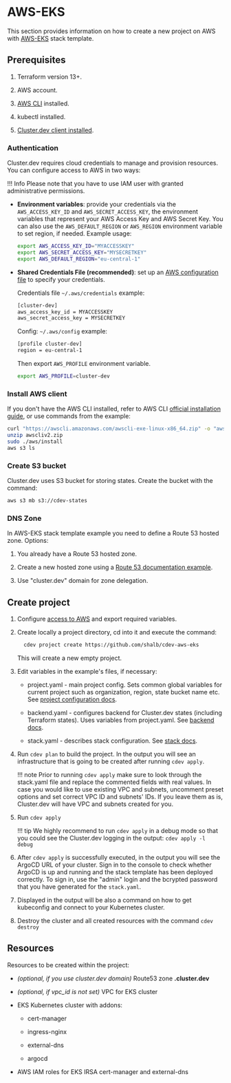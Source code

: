 # AWS-EKS

This section provides information on how to create a new project on AWS with [AWS-EKS](https://github.com/shalb/cdev-aws-eks) stack template.

## Prerequisites 

1. Terraform version 13+.

2. AWS account.

3. [AWS CLI](#install-aws-client) installed.

4. kubectl installed.

5. [Cluster.dev client installed](https://docs.cluster.dev/get-started-install/).

### Authentication

Cluster.dev requires cloud credentials to manage and provision resources. You can configure access to AWS in two ways:

!!! Info
    Please note that you have to use IAM user with granted administrative permissions.

* **Environment variables**: provide your credentials via the `AWS_ACCESS_KEY_ID` and `AWS_SECRET_ACCESS_KEY`, the environment variables that represent your AWS Access Key and AWS Secret Key. You can also use the `AWS_DEFAULT_REGION` or `AWS_REGION` environment variable to set region, if needed. Example usage:

    ```bash
    export AWS_ACCESS_KEY_ID="MYACCESSKEY"
    export AWS_SECRET_ACCESS_KEY="MYSECRETKEY"
    export AWS_DEFAULT_REGION="eu-central-1"
    ```

* **Shared Credentials File (recommended)**: set up an [AWS configuration file](https://docs.aws.amazon.com/cli/latest/userguide/cli-configure-files.html) to specify your credentials.

    Credentials file `~/.aws/credentials` example:

    ```bash
    [cluster-dev]
    aws_access_key_id = MYACCESSKEY
    aws_secret_access_key = MYSECRETKEY
    ```

    Config: `~/.aws/config` example:

    ```bash
    [profile cluster-dev]
    region = eu-central-1
    ```

    Then export `AWS_PROFILE` environment variable.

    ```bash
    export AWS_PROFILE=cluster-dev
    ```

### Install AWS client 

If you don't have the AWS CLI installed, refer to AWS CLI [official installation guide](https://docs.aws.amazon.com/cli/latest/userguide/install-cliv2-linux.html), or use commands from the example:

```bash
curl "https://awscli.amazonaws.com/awscli-exe-linux-x86_64.zip" -o "awscliv2.zip"
unzip awscliv2.zip
sudo ./aws/install
aws s3 ls
```

### Create S3 bucket 

Cluster.dev uses S3 bucket for storing states. Create the bucket with the command:

```bash
aws s3 mb s3://cdev-states
```

### DNS Zone

In AWS-EKS stack template example you need to define a Route 53 hosted zone. Options:

1. You already have a Route 53 hosted zone.

2. Create a new hosted zone using a [Route 53 documentation example](https://docs.aws.amazon.com/cli/latest/reference/route53/create-hosted-zone.html#examples).

3. Use "cluster.dev" domain for zone delegation.

## Create project

1. Configure [access to AWS](#authentication) and export required variables.

2. Create locally a project directory, cd into it and execute the command:

    ```bash
      cdev project create https://github.com/shalb/cdev-aws-eks
    ```
    This will create a new empty project.

3. Edit variables in the example's files, if necessary:

    * project.yaml - main project config. Sets common global variables for current project such as organization, region, state bucket name etc. See [project configuration docs](https://docs.cluster.dev/structure-project/).

    * backend.yaml - configures backend for Cluster.dev states (including Terraform states). Uses variables from project.yaml. See [backend docs](https://docs.cluster.dev/structure-backend/).

    * stack.yaml - describes stack configuration. See [stack docs](https://docs.cluster.dev/structure-stack/).

4. Run `cdev plan` to build the project. In the output you will see an infrastructure that is going to be created after running `cdev apply`.

    !!! note
        Prior to running `cdev apply` make sure to look through the stack.yaml file and replace the commented fields with real values. In case you would like to use existing VPC and subnets, uncomment preset options and set correct VPC ID and subnets' IDs. If you leave them as is, Cluster.dev will have VPC and subnets created for you.

5. Run `cdev apply`

    !!! tip
        We highly recommend to run `cdev apply` in a debug mode so that you could see the Cluster.dev logging in the output: `cdev apply -l debug`

6. After `cdev apply` is successfully executed, in the output you will see the ArgoCD URL of your cluster. Sign in to the console to check whether ArgoCD is up and running and the stack template has been deployed correctly. To sign in, use the "admin" login and the bcrypted password that you have generated for the `stack.yaml`.

7. Displayed in the output will be also a command on how to get kubeconfig and connect to your Kubernetes cluster.

8. Destroy the cluster and all created resources with the command `cdev destroy`

## Resources

Resources to be created within the project:

* *(optional, if you use cluster.dev domain)* Route53 zone **<cluster-name>.cluster.dev**

* *(optional, if vpc_id is not set)* VPC for EKS cluster

* EKS Kubernetes cluster with addons:

    * cert-manager

    * ingress-nginx

    * external-dns

    * argocd

* AWS IAM roles for EKS IRSA cert-manager and external-dns
